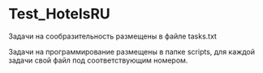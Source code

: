 # Test_HotelsRU

Задачи на сообразительность размещены в файле tasks.txt

Задачи на программирование размещены в папке scripts, для каждой задачи свой файл под соответствующим номером.

